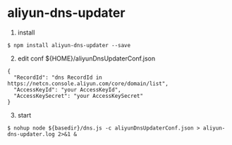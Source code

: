 # aliyun-dns-updater


1. install

```
$ npm install aliyun-dns-updater --save
```


2. edit conf ${HOME}/aliyunDnsUpdaterConf.json

```
{
  "RecordId": "dns RecordId in https://netcn.console.aliyun.com/core/domain/list",
  "AccessKeyId": "your AccessKeyId",
  "AccessKeySecret": "your AccessKeySecret"
}

```

3. start

```
$ nohup node ${basedir}/dns.js -c aliyunDnsUpdaterConf.json > aliyun-dns-updater.log 2>&1 &
```
